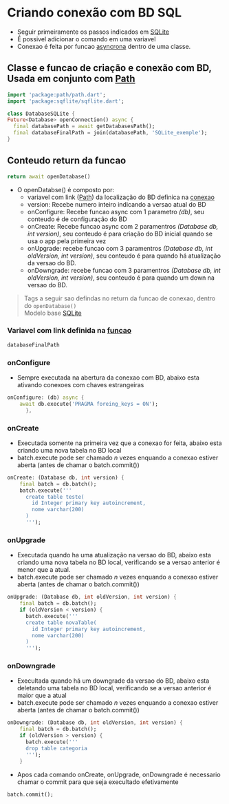 # Criando conexão com BD SQL
- Seguir primeiramente os passos indicados em [SQLite](../../SQLite.md)
- É possivel adicionar o comando em uma variavel
- Conexao é feita por funcao [asyncrona](../../../../Dart/Dart_OO/Async.md) dentro de uma classe.

## Classe e funcao de criação e conexão com BD, Usada em conjunto com [Path](../../Path.md)
  ```dart
  import 'package:path/path.dart';
  import 'package:sqflite/sqflite.dart';

  class DatabaseSQLite {
  Future<Database> openConnection() async {
    final databasePath = await getDatabasesPath();
    final databaseFinalPath = join(databasePath, 'SQLite_exemple');
  }
  ```
## Conteudo return da funcao
  ```dart
  return await openDatabase()
  ```
- O openDatabse() é composto por:
  - variavel com link ([Path](../../Path.md)) da localização do BD definica na [conexao](Criando_ConexaoBD.md#classe-e-funcao-de-criação-e-conexão-com-bd-usada-em-conjunto-com-pathpathmd)
  - version: Recebe numero inteiro indicando a versao atual do BD
  - onConfigure: Recebe funcao async com 1 parametro *(db)*, seu conteudo é de configuração do BD
  - onCreate: Recebe funcao async com 2 paramentros *(Database db, int version)*, seu conteudo é para criação do BD inicial quando se usa o app pela primeira vez
  - onUpgrade: recebe funcao com 3 paramentros *(Database db, int oldVersion, int version)*, seu conteudo é para quando há atualização da versao do BD.
  - onDowngrade: recebe funcao com 3 paramentros *(Database db, int oldVersion, int version)*, seu conteudo é para quando um down na versao do BD.

>Tags a seguir sao defindas no return da funcao de conexao, dentro do ```openDatabase()```<br>
>Modelo base [SQLite](../SQLite.md)
### Variavel com link definida na [funcao](Criando_ConexaoBD.md#classe-e-funcao-de-criação-e-conexão-com-bd-usada-em-conjunto-com-pathpathmd)
```dart
databaseFinalPath
```
### onConfigure
- Sempre executada na abertura da conexao com BD, abaixo esta ativando conexoes com chaves estrangeiras
```dart
onConfigure: (db) async {
    await db.execute('PRAGMA foreing_keys = ON');
      },
```
### onCreate
- Executada somente na primeira vez que a conexao for feita, abaixo esta criando uma nova tabela no BD local
- batch.execute pode ser chamado *n* vezes enquando a conexao estiver aberta (antes de chamar o batch.commit())
```dart
onCreate: (Database db, int version) {
    final batch = db.batch();
    batch.execute('''
      create table teste(
        id Integer primary key autoincrement,
        nome varchar(200)
      )
      ''');
```
### onUpgrade
- Executada quando ha uma atualização na versao do BD, abaixo esta criando uma nova tabela no BD local, verificando se a versao anterior é menor que a atual.
- batch.execute pode ser chamado *n* vezes enquando a conexao estiver aberta (antes de chamar o batch.commit())
```dart
onUpgrade: (Database db, int oldVersion, int version) {
    final batch = db.batch();
    if (oldVersion < version) {
      batch.execute('''
      create table novaTable(
        id Integer primary key autoincrement,
        nome varchar(200)
      )
      ''');
```
### onDowngrade
- Execultada quando  há um downgrade da versao do BD, abaixo esta deletando uma tabela no BD local, verificando se a versao anterior é maior que a atual
- batch.execute pode ser chamado *n* vezes enquando a conexao estiver aberta (antes de chamar o batch.commit())
```dart
onDowngrade: (Database db, int oldVersion, int version) {
    final batch = db.batch();
    if (oldVersion > version) {
      batch.execute('''
      drop table categoria
      ''');
    }
```
- Apos cada comando onCreate, onUpgrade, onDowngrade é necessario chamar o commit para que seja execultado efetivamente
```dart
batch.commit();
```




